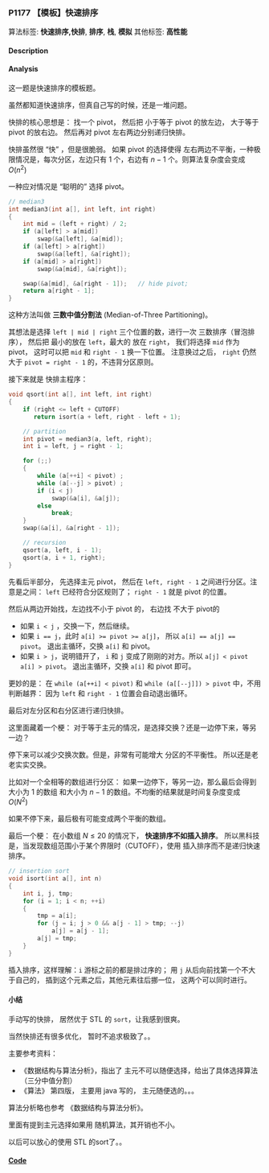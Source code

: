 ### P1177 【模板】快速排序

算法标签: **快速排序,快排**, **排序**, **栈**, **模拟**
其他标签: **高性能**


#### Description

#### Analysis

这一题是快速排序的模板题。

虽然都知道快速排序，但真自己写的时候，还是一堆问题。

快排的核心思想是： 找一个 pivot， 然后把 小于等于 pivot 的放左边， 大于等于 pivot 的放右边。 然后再对 pivot 左右两边分别递归快排。

快排虽然很 “快” ，但是很脆弱。 如果 pivot 的选择使得 左右两边不平衡，一种极限情况是，每次分区，左边只有 $1$ 个，右边有 $n - 1$ 个。则算法复杂度会变成 $O(n^2)$

一种应对情况是 “聪明的” 选择 pivot。

```cpp
// median3
int median3(int a[], int left, int right)
{
    int mid = (left + right) / 2;
    if (a[left] > a[mid])
        swap(&a[left], &a[mid]);
    if (a[left] > a[right])
        swap(&a[left], &a[right]);
    if (a[mid] > a[right])
        swap(&a[mid], &a[right]);

    swap(&a[mid], &a[right - 1]);   // hide pivot;
    return a[right - 1];
}
```

这种方法叫做 **三数中值分割法** (Median-of-Three Partitioning)。

其想法是选择 `left | mid | right` 三个位置的数，进行一次 三数排序（冒泡排序）， 然后把 最小的放在 `left`，最大的 放在 `right`， 我们将选择 `mid` 作为 pivot， 这时可以把 `mid` 和 `right - 1` 换一下位置。 注意换过之后， `right` 仍然大于 `pivot = right - 1` 的，不违背分区原则。

接下来就是 快排主程序：

```cpp
void qsort(int a[], int left, int right)
{
    if (right <= left + CUTOFF)
       return isort(a + left, right - left + 1);

    // partition
    int pivot = median3(a, left, right);
    int i = left, j = right - 1;

    for (;;)
    {
        while (a[++i] < pivot) ;
        while (a[--j] > pivot) ;
        if (i < j)
            swap(&a[i], &a[j]);
        else
            break;
    }
    swap(&a[i], &a[right - 1]);

    // recursion
    qsort(a, left, i - 1);
    qsort(a, i + 1, right);
}
```

先看后半部分， 先选择主元 pivot， 然后在 `left, right - 1` 之间进行分区。注意是之间： `left` 已经符合分区规则了； `right - 1` 就是 pivot 的位置。

然后从两边开始找，左边找不小于 pivot 的， 右边找 不大于 pivot的

- 如果 `i < j` ，交换一下，然后继续。
- 如果 `i == j`，此时 `a[i] >= pivot >= a[j]`， 所以 `a[i] == a[j] == pivot`。 退出主循环，交换 `a[i]` 和 pivot。
- 如果 `i > j`，说明错开了， `i` 和 `j` 变成了刚刚的对方。所以 `a[j] < pivot` `a[i] > pivot`。 退出主循环，交换 `a[i]` 和 pivot 即可。

更妙的是： 在 `while (a[++i] < pivot)` 和 `while (a[[--j]]) > pivot` 中，不用判断越界： 因为 `left` 和 `right - 1` 位置会自动退出循环。

最后对左分区和右分区进行递归快排。

这里面藏着一个梗： 对于等于主元的情况，是选择交换？还是一边停下来，等另一边？

停下来可以减少交换次数。但是，非常有可能增大 分区的不平衡性。 所以还是老老实实交换。

比如对一个全相等的数组进行分区： 如果一边停下，等另一边，那么最后会得到 大小为 $1$ 的数组 和大小为 $n - 1$ 的数组。不均衡的结果就是时间复杂度变成 $O(N^2)$

如果不停下来，最后极有可能变成两个平衡的数组。


最后一个梗： 在小数组 $N \leq 20$ 的情况下， **快速排序不如插入排序**。 所以黑科技是，当发现数组范围小于某个界限时（CUTOFF），使用 插入排序而不是递归快速排序。

```cpp
// insertion sort
void isort(int a[], int n)
{
    int i, j, tmp;
    for (i = 1; i < n; ++i)
    {
        tmp = a[i];
        for (j = i; j > 0 && a[j - 1] > tmp; --j)
            a[j] = a[j - 1];
        a[j] = tmp;
    }
}
```

 插入排序，这样理解：`i` 游标之前的都是排过序的； 用 `j` 从后向前找第一个不大于自己的， 插到这个元素之后，其他元素往后挪一位， 这两个可以同时进行。


#### 小结

手动写的快排， 居然优于 STL 的 `sort`，让我感到很爽。

当然快排还有很多优化， 暂时不追求极致了。。

主要参考资料：

- 《数据结构与算法分析》，指出了 主元不可以随便选择，给出了具体选择算法（三分中值分割）
- 《算法》 第四版， 主要用 java 写的， 主元随便选的。。。

算法分析略也参考 《数据结构与算法分析》。

里面有提到主元选择如果用 随机算法，其开销也不小。


以后可以放心的使用 STL 的sort了。。


#### [Code](../cpp/p1177.cpp)
